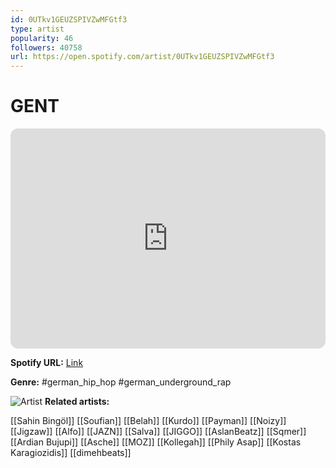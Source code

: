 ```yaml
---
id: 0UTkv1GEUZSPIVZwMFGtf3
type: artist
popularity: 46
followers: 40758
url: https://open.spotify.com/artist/0UTkv1GEUZSPIVZwMFGtf3
---
```

# GENT

<iframe style="border-radius:12px" src="https://open.spotify.com/embed/artist/0UTkv1GEUZSPIVZwMFGtf3" width="100%" height="352" frameBorder="0" allowfullscreen="" allow="autoplay; clipboard-write; encrypted-media; fullscreen; picture-in-picture" loading="lazy"></iframe>

**Spotify URL:** [Link](https://open.spotify.com/artist/0UTkv1GEUZSPIVZwMFGtf3)

**Genre:**  #german_hip_hop #german_underground_rap

![Artist](https://i.scdn.co/image/ab6761610000e5eba4a133b77b315771285ece0f)
**Related artists:**

[[Sahin Bingöl]]
[[Soufian]]
[[Belah]]
[[Kurdo]]
[[Payman]]
[[Noizy]]
[[Jigzaw]]
[[Alfo]]
[[JAZN]]
[[Salva]]
[[JIGGO]]
[[AslanBeatz]]
[[Sqmer]]
[[Ardian Bujupi]]
[[Asche]]
[[MOZ]]
[[Kollegah]]
[[Phily Asap]]
[[Kostas Karagiozidis]]
[[dimehbeats]]
